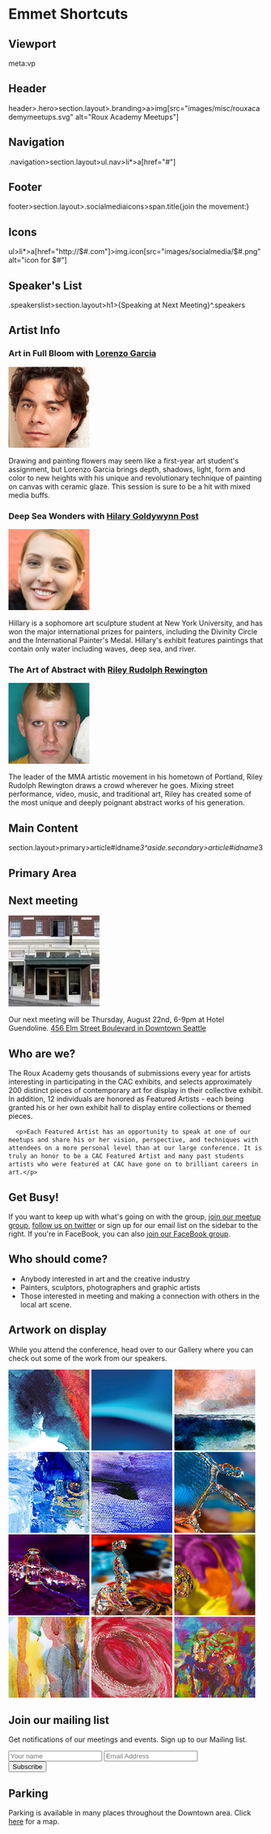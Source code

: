 Emmet Shortcuts
=================

Viewport
----------
  meta:vp


Header
----------
  header>.hero>section.layout>.branding>a>img[src="images/misc/rouxacademymeetups.svg" alt="Roux Academy Meetups"]


Navigation
------------
  .navigation>section.layout>ul.nav>li*>a[href="#"]


Footer
----------
  footer>section.layout>.socialmediaicons>span.title{join the movement:}


Icons
----------
  ul>li*>a[href="http://$#.com"]>img.icon[src="images/socialmedia/$#.png" alt="icon for $#"]


Speaker's List
--------------
  .speakerslist>section.layout>h1>{Speaking at Next Meeting}^.speakers


Artist Info
-------------

  <article class="artist">
    <h3>Art in Full Bloom<span class="small"> with <a href="#">Lorenzo Garcia</a></span></h3>
    <p><a href="#"><img class="speaker" src="images/speakers/Lorenzo_Garcia_tn.jpg" alt="Photo of Lorenzo Garcia"></a></p>
    <p>Drawing and painting flowers may seem like a first-year art student's assignment, but Lorenzo Garcia brings depth, shadows, light, form and color to new heights with his unique and revolutionary technique of painting on canvas with ceramic glaze. This session is sure to be a hit with mixed media buffs.</p>                
  </article><!-- artist -->

  <article class="artist">
    <h3>Deep Sea Wonders<span class="small"> with <a href="#">Hilary Goldywynn Post</a></span></h3>
    <p><a href="#"><img class="speaker" src="images/speakers/Hillary_Goldwynn_tn.jpg" alt="Photo of Hillary Goldwynn"></a></p>
    <p>Hillary is a sophomore art sculpture student at New York University, and has won the major international prizes for painters, including the Divinity Circle and the International Painter's Medal. Hillary's exhibit features paintings that contain only water including waves, deep sea, and river.</p>
  </article><!-- artist -->

  <article class="artist">
    <h3>The Art of Abstract<span class="small"> with <a href="#">Riley Rudolph Rewington</a></span></h3>
    <p><a href="#"><img class="speaker" src="images/speakers/Riley_Rewington_tn.jpg" alt="Photo of Riley Rewington"></a></p>
    <p>The leader of the MMA artistic movement in his hometown of Portland, Riley Rudolph Rewington draws a crowd wherever he goes. Mixing street performance, video, music, and traditional art, Riley has created some of the most unique and deeply poignant abstract works of his generation.</p>
  </article><!-- artist -->


Main Content
-------------
  section.layout>primary>article#idname*3^aside.secondary>article#idname*3


Primary Area
----------------------

  <article id="nextmeeting">
    <h1><i class="icon-calendar"></i> Next meeting</h1>
    <a href="#"><img src="images/misc/hotel_gwendoline.jpg"></a>
    <p>Our next meeting will be Thursday, August 22nd, 6-9pm at Hotel Guendoline. <a href="http://maps.google.com">456  Elm Street Boulevard in Downtown Seattle</a></p>
  </article><!-- article -->

  <article id="whoarewe">
    <h1>Who are we?</h1>
      <p>The Roux Academy gets thousands of submissions every year for artists interesting in participating in the CAC exhibits, and selects approximately 200 distinct pieces of contemporary art for display in their collective exhibit. In addition, 12 individuals are honored as Featured Artists - each being granted his or her own exhibit hall to display entire collections or themed pieces.</p>

      <p>Each Featured Artist has an opportunity to speak at one of our meetups and share his or her vision, perspective, and techniques with attendees on a more personal level than at our large conference. It is truly an honor to be a CAC Featured Artist and many past students artists who were featured at CAC have gone on to brilliant careers in art.</p>
  </article><!-- article -->

  <article id="getbusy">
    <h1>Get Busy!</h1>
    <p>If you want to keep up with what's going on with the group, <a href="http://www.meetup.com">join our meetup group</a>, <a href="http://www.twitter.com">follow us on twitter</a> or sign up for our email list on the sidebar to the right. If you're in FaceBook, you can also <a href="http://www.facebook.com">join our FaceBook group</a>.</p>
  </article><!-- article -->

  <article id="whoshouldcome">
    <h1>Who should come?</h1>
    <ul>
      <li>Anybody interested in art and the creative industry</li>
      <li>Painters, sculptors, photographers and graphic artists</li>
      <li>Those interested in meeting and making a connection with others in the local art scene.</li>
    </ul>
  </article><!-- article -->

  <article id="artistlist">
    <h1>Artwork on display</h1>
    <p>While you attend the conference, head over to our Gallery where you can check out some of the work from our speakers.</p>
    <div class="pixgrid">
      <img src="images/artwork/Hillary_Goldwynn_02_tn.jpg" alt="Artwork 02 from Hillary_Goldwynn">
      <img src="images/artwork/Hillary_Goldwynn_03_tn.jpg" alt="Artwork 03 from Hillary_Goldwynn">
      <img src="images/artwork/Hillary_Goldwynn_05_tn.jpg" alt="Artwork 05 from Hillary_Goldwynn">
      <img src="images/artwork/Hillary_Goldwynn_06_tn.jpg" alt="Artwork 06 from Hillary_Goldwynn">
      <img src="images/artwork/Hillary_Goldwynn_07_tn.jpg" alt="Artwork 07 from Hillary_Goldwynn">
      <img src="images/artwork/Lorenzo_Garcia_01_tn.jpg" alt="Artwork 01 from Lorenzo_Garcia">
      <img src="images/artwork/Lorenzo_Garcia_02_tn.jpg" alt="Artwork 02 from Lorenzo_Garcia">
      <img src="images/artwork/Lorenzo_Garcia_03_tn.jpg" alt="Artwork 03 from Lorenzo_Garcia">
      <img src="images/artwork/Lorenzo_Garcia_04_tn.jpg" alt="Artwork 04 from Lorenzo_Garcia">
      <img src="images/artwork/Riley_Rewington_03_tn.jpg" alt="Artwork 03 from Riley_Rewington">
      <img src="images/artwork/Riley_Rewington_04_tn.jpg" alt="Artwork 04 from Riley_Rewington">
      <img src="images/artwork/Riley_Rewington_06_tn.jpg" alt="Artwork 06 from Riley_Rewington">
    </div>
  </article><!-- Featured Artists -->

  <article id="mailinglist">
    <h1>Join our mailing list</h1>
    <p>Get notifications of our meetings and events. Sign up to our Mailing list.</p>
    <form id="emailsignup">
      <input name="name" placeholder="Your name">
      <input name="email" placeholder="Email Address">
      <div><input type="submit" value="Subscribe" name="subscribe" id="mc-embedded-subscribe" class="button"></div>
    </form>
  </article><!-- article -->

  <article id="parking">
    <h1>Parking</h1>
    <p>Parking is available in many places throughout the Downtown area. Click <a href="#">here</a> for a map.</p>
  </article><!-- article -->
